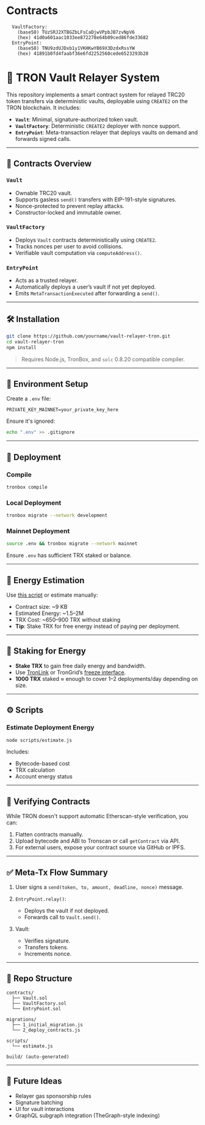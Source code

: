 # Contracts
```
  VaultFactory:
    (base58) TUzSRJ2XTBGZbLFsCaDjwVPpbJB7zvNpV6
    (hex) 41d0a601aac1033ee872278e64b09ced86fde33682
  EntryPoint:
    (base58) TNU9zdUJDxb1y1VKHKwYB69X3DzdxRssYW
    (hex) 41891b0fd4faabf36e6fd2252560cede6523293b28
```

# 🔐 TRON Vault Relayer System

This repository implements a smart contract system for relayed TRC20 token transfers via deterministic vaults, deployable using `CREATE2` on the TRON blockchain. It includes:

* **`Vault`**: Minimal, signature-authorized token vault.
* **`VaultFactory`**: Deterministic `CREATE2` deployer with nonce support.
* **`EntryPoint`**: Meta-transaction relayer that deploys vaults on demand and forwards signed calls.

---

## 📆 Contracts Overview

### `Vault`

* Ownable TRC20 vault.
* Supports gasless `send()` transfers with EIP-191-style signatures.
* Nonce-protected to prevent replay attacks.
* Constructor-locked and immutable owner.

### `VaultFactory`

* Deploys `Vault` contracts deterministically using `CREATE2`.
* Tracks nonces per user to avoid collisions.
* Verifiable vault computation via `computeAddress()`.

### `EntryPoint`

* Acts as a trusted relayer.
* Automatically deploys a user’s vault if not yet deployed.
* Emits `MetaTransactionExecuted` after forwarding a `send()`.

---

## 🛠 Installation

```bash
git clone https://github.com/yourname/vault-relayer-tron.git
cd vault-relayer-tron
npm install
```

> Requires Node.js, TronBox, and `solc` 0.8.20 compatible compiler.

---

## 🔐 Environment Setup

Create a `.env` file:

```dotenv
PRIVATE_KEY_MAINNET=your_private_key_here
```

Ensure it's ignored:

```bash
echo ".env" >> .gitignore
```

---

## 🚀 Deployment

### Compile

```bash
tronbox compile
```

### Local Deployment

```bash
tronbox migrate --network development
```

### Mainnet Deployment

```bash
source .env && tronbox migrate --network mainnet
```

Ensure `.env` has sufficient TRX staked or balance.

---

## 📏 Energy Estimation

Use [this script](#) or estimate manually:

* Contract size: \~9 KB
* Estimated Energy: \~1.5–2M
* TRX Cost: \~650–900 TRX without staking
* **Tip**: Stake TRX for free energy instead of paying per deployment.

---

## 💫 Staking for Energy

* **Stake TRX** to gain free daily energy and bandwidth.
* Use [TronLink](https://www.tronlink.org/) or TronGrid’s [freeze interface](https://tronscan.org/#/wallet/resources).
* **1000 TRX** staked ≈ enough to cover 1–2 deployments/day depending on size.

---

## ⚙️ Scripts

### Estimate Deployment Energy

```bash
node scripts/estimate.js
```

Includes:

* Bytecode-based cost
* TRX calculation
* Account energy status

---

## 📜 Verifying Contracts

While TRON doesn't support automatic Etherscan-style verification, you can:

1. Flatten contracts manually.
2. Upload bytecode and ABI to Tronscan or call `getContract` via API.
3. For external users, expose your contract source via GitHub or IPFS.

---

## ✅ Meta-Tx Flow Summary

1. User signs a `send(token, to, amount, deadline, nonce)` message.
2. `EntryPoint.relay()`:

   * Deploys the vault if not deployed.
   * Forwards call to `Vault.send()`.
3. Vault:

   * Verifies signature.
   * Transfers tokens.
   * Increments nonce.

---

## 📂 Repo Structure

```
contracts/
  ├── Vault.sol
  ├── VaultFactory.sol
  └── EntryPoint.sol

migrations/
  ├── 1_initial_migration.js
  └── 2_deploy_contracts.js

scripts/
  └── estimate.js

build/ (auto-generated)
```

---

## 🤠 Future Ideas

* Relayer gas sponsorship rules
* Signature batching
* UI for vault interactions
* GraphQL subgraph integration (TheGraph-style indexing)
